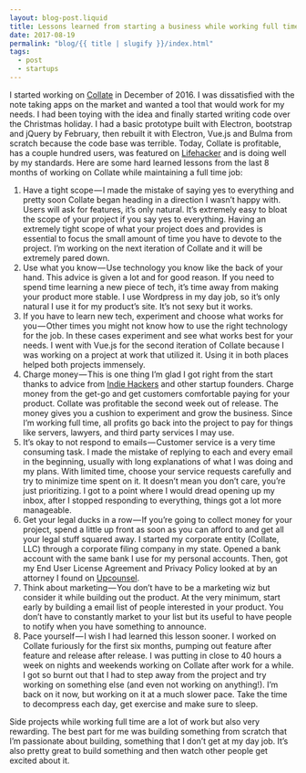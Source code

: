 ```yaml
---
layout: blog-post.liquid
title: Lessons learned from starting a business while working full time.
date: 2017-08-19
permalink: "blog/{{ title | slugify }}/index.html"
tags:
  - post
  - startups
---
```


I started working on [Collate](http://collatenotes.com/) in December of 2016. I was dissatisfied with the note taking apps on the market and wanted a tool that would work for my needs. I had been toying with the idea and finally started writing code over the Christmas holiday. I had a basic prototype built with Electron, bootstrap and jQuery by February, then rebuilt it with Electron, Vue.js and Bulma from scratch because the code base was terrible. Today, Collate is profitable, has a couple hundred users, was featured on [Lifehacker](http://lifehacker.com/collate-is-a-privacy-focused-evernote-style-notes-app-1794500652) and is doing well by my standards. Here are some hard learned lessons from the last 8 months of working on Collate while maintaining a full time job:

1. Have a tight scope — I made the mistake of saying yes to everything and pretty soon Collate began heading in a direction I wasn’t happy with. Users will ask for features, it’s only natural. It’s extremely easy to bloat the scope of your project if you say yes to everything. Having an extremely tight scope of what your project does and provides is essential to focus the small amount of time you have to devote to the project. I’m working on the next iteration of Collate and it will be extremely pared down.
2. Use what you know — Use technology you know like the back of your hand. This advice is given a lot and for good reason. If you need to spend time learning a new piece of tech, it’s time away from making your product more stable. I use Wordpress in my day job, so it’s only natural I use it for my product’s site. It’s not sexy but it works.
3. If you have to learn new tech, experiment and choose what works for you — Other times you might not know how to use the right technology for the job. In these cases experiment and see what works best for your needs. I went with Vue.js for the second iteration of Collate because I was working on a project at work that utilized it. Using it in both places helped both projects immensely.
4. Charge money — This is one thing I’m glad I got right from the start thanks to advice from [Indie Hackers](https://www.indiehackers.com/) and other startup founders. Charge money from the get-go and get customers comfortable paying for your product. Collate was profitable the second week out of release. The money gives you a cushion to experiment and grow the business. Since I’m working full time, all profits go back into the project to pay for things like servers, lawyers, and third party services I may use.
5. It’s okay to not respond to emails — Customer service is a very time consuming task. I made the mistake of replying to each and every email in the beginning, usually with long explanations of what I was doing and my plans. With limited time, choose your service requests carefully and try to minimize time spent on it. It doesn’t mean you don’t care, you’re just prioritizing. I got to a point where I would dread opening up my inbox, after I stopped responding to everything, things got a lot more manageable.
6. Get your legal ducks in a row — If you’re going to collect money for your project, spend a little up front as soon as you can afford to and get all your legal stuff squared away. I started my corporate entity (Collate, LLC) through a corporate filing company in my state. Opened a bank account with the same bank I use for my personal accounts. Then, got my End User License Agreement and Privacy Policy looked at by an attorney I found on [Upcounsel](https://www.upcounsel.com/rf/pQ3CZlfu).
7. Think about marketing — You don’t have to be a marketing wiz but consider it while building out the product. At the very minimum, start early by building a email list of people interested in your product. You don’t have to constantly market to your list but its useful to have people to notify when you have something to announce.
8. Pace yourself — I wish I had learned this lesson sooner. I worked on Collate furiously for the first six months, pumping out feature after feature and release after release. I was putting in close to 40 hours a week on nights and weekends working on Collate after work for a while. I got so burnt out that I had to step away from the project and try working on something else (and even not working on anything!). I’m back on it now, but working on it at a much slower pace. Take the time to decompress each day, get exercise and make sure to sleep.

Side projects while working full time are a lot of work but also very rewarding. The best part for me was building something from scratch that I’m passionate about building, something that I don’t get at my day job. It’s also pretty great to build something and then watch other people get excited about it.

